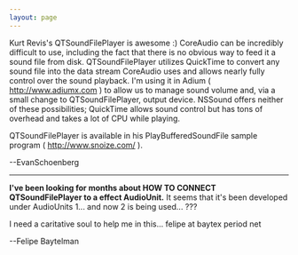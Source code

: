 ```yaml
---
layout: page
---
```


Kurt Revis's QTSoundFilePlayer is awesome :)  CoreAudio can be incredibly difficult to use, including the fact that there is no obvious way to feed it a sound file from disk. QTSoundFilePlayer utilizes QuickTime to convert any sound file into the data stream CoreAudio uses and allows nearly fully control over the sound playback.  I'm using it in Adium ( http://www.adiumx.com ) to allow us to manage sound volume and, via a small change to QTSoundFilePlayer, output device.  NSSound offers neither of these possibilities; QuickTime allows sound control but has tons of overhead and takes a lot of CPU while playing.

QTSoundFilePlayer is available in his PlayBufferedSoundFile sample program ( http://www.snoize.com/ ).

--EvanSchoenberg

----

**I've been looking for months about HOW TO CONNECT QTSoundFilePlayer to a effect AudioUnit.**
It seems that it's been developed under AudioUnits 1... and now 2 is being used... ???

I need a caritative soul to help me in this... felipe at baytex period net

--Felipe Baytelman
